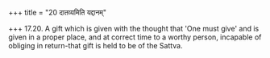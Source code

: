 +++
title = "20 दातव्यमिति यद्दानम्"

+++
17.20. A gift which is given with the thought that 'One must give' and
is given in a proper place, and at correct time to a worthy person,
incapable of obliging in return-that gift is held to be of the Sattva.
